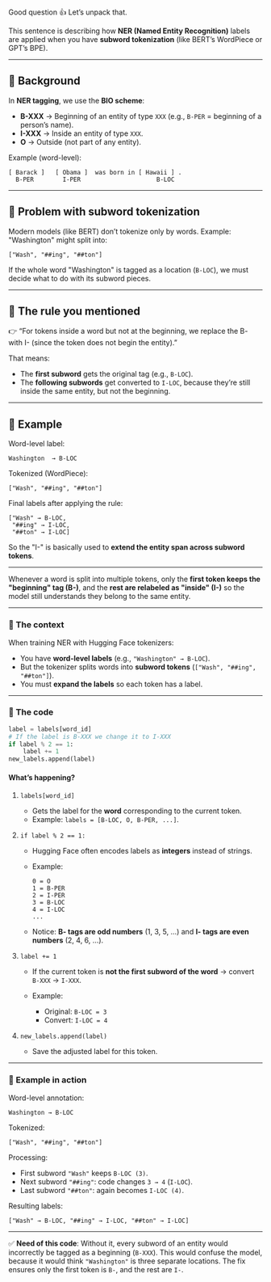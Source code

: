 Good question 👍 Let’s unpack that.

This sentence is describing how **NER (Named Entity Recognition)** labels are applied when you have **subword tokenization** (like BERT’s WordPiece or GPT’s BPE).

---

## 🔹 Background

In **NER tagging**, we use the **BIO scheme**:

* **B-XXX** → Beginning of an entity of type `XXX` (e.g., `B-PER` = beginning of a person’s name).
* **I-XXX** → Inside an entity of type `XXX`.
* **O** → Outside (not part of any entity).

Example (word-level):

```
[ Barack ]   [ Obama ]  was born in [ Hawaii ] .
  B-PER        I-PER                     B-LOC
```

---

## 🔹 Problem with subword tokenization

Modern models (like BERT) don’t tokenize only by words.
Example: "Washington" might split into:

```
["Wash", "##ing", "##ton"]
```

If the whole word "Washington" is tagged as a location (`B-LOC`), we must decide what to do with its subword pieces.

---

## 🔹 The rule you mentioned

👉 “For tokens inside a word but not at the beginning, we replace the B- with I- (since the token does not begin the entity).”

That means:

* The **first subword** gets the original tag (e.g., `B-LOC`).
* The **following subwords** get converted to `I-LOC`, because they’re still inside the same entity, but not the beginning.

---

## 🔹 Example

Word-level label:

```
Washington  → B-LOC
```

Tokenized (WordPiece):

```
["Wash", "##ing", "##ton"]
```

Final labels after applying the rule:

```
["Wash" → B-LOC,
 "##ing" → I-LOC,
 "##ton" → I-LOC]
```

So the "I-" is basically used to **extend the entity span across subword tokens**.

---

Whenever a word is split into multiple tokens, only the **first token keeps the "beginning" tag (B-)**, and the **rest are relabeled as "inside" (I-)** so the model still understands they belong to the same entity.

---

### 🔹 The context

When training NER with Hugging Face tokenizers:

* You have **word-level labels** (e.g., `"Washington" → B-LOC`).
* But the tokenizer splits words into **subword tokens** (`["Wash", "##ing", "##ton"]`).
* You must **expand the labels** so each token has a label.

---

### 🔹 The code

```python
label = labels[word_id]
# If the label is B-XXX we change it to I-XXX
if label % 2 == 1:
    label += 1
new_labels.append(label)
```

#### What’s happening?

1. `labels[word_id]`

   * Gets the label for the **word** corresponding to the current token.
   * Example: `labels = [B-LOC, O, B-PER, ...]`.

2. `if label % 2 == 1:`

   * Hugging Face often encodes labels as **integers** instead of strings.
   * Example:

     ```
     0 = O
     1 = B-PER
     2 = I-PER
     3 = B-LOC
     4 = I-LOC
     ...
     ```
   * Notice: **B- tags are odd numbers** (1, 3, 5, …) and **I- tags are even numbers** (2, 4, 6, …).

3. `label += 1`

   * If the current token is **not the first subword of the word** → convert `B-XXX` → `I-XXX`.
   * Example:

     * Original: `B-LOC = 3`
     * Convert: `I-LOC = 4`

4. `new_labels.append(label)`

   * Save the adjusted label for this token.

---

### 🔹 Example in action

Word-level annotation:

```
Washington → B-LOC
```

Tokenized:

```
["Wash", "##ing", "##ton"]
```

Processing:

* First subword `"Wash"` keeps `B-LOC (3)`.
* Next subword `"##ing"`: code changes `3 → 4` (`I-LOC`).
* Last subword `"##ton"`: again becomes `I-LOC (4)`.

Resulting labels:

```
["Wash" → B-LOC, "##ing" → I-LOC, "##ton" → I-LOC]
```

---

✅ **Need of this code**:
Without it, every subword of an entity would incorrectly be tagged as a beginning (`B-XXX`). This would confuse the model, because it would think `"Washington"` is three separate locations. The fix ensures only the first token is `B-`, and the rest are `I-`.

